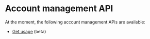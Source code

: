 # Account management API

At the moment, the following account management APIs are available:

* [Get usage](./get-usage.md) (beta)